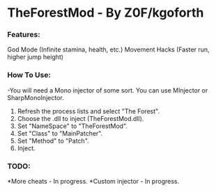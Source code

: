 # TheForestMod - By Z0F/kgoforth

### Features:
God Mode (Infinite stamina, health, etc.)
Movement Hacks (Faster run, higher jump height)

### How To Use:
-You will need a Mono injector of some sort. You can use MInjector or SharpMonoInjector.
1. Refresh the process lists and select "The Forest".
2. Choose the .dll to inject (TheForestMod.dll).
3. Set "NameSpace" to "TheForestMod".
4. Set "Class" to "MainPatcher".
5. Set "Method" to "Patch".
6. Inject.

### TODO:
*More cheats - In progress.
*Custom injector - In progress.
